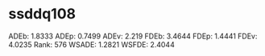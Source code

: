 # ssddq108

ADEb: 1.8333
ADEp: 0.7499
ADEv: 2.219
FDEb: 3.4644
FDEp: 1.4441
FDEv: 4.0235
Rank: 576
WSADE: 1.2821
WSFDE: 2.4044